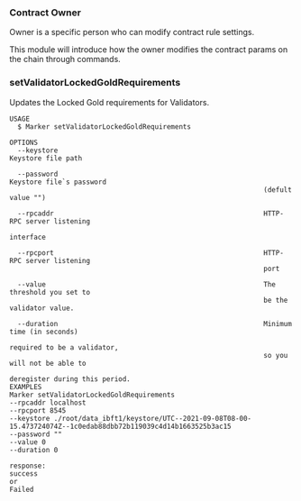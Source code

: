 ### Contract Owner 

Owner is a specific person who can modify contract rule settings.

This module will introduce how the owner modifies the contract params on the chain through  commands.

### setValidatorLockedGoldRequirements

Updates the Locked Gold requirements for Validators.

```shell
USAGE
  $ Marker setValidatorLockedGoldRequirements

OPTIONS
  --keystore                                                   Keystore file path
  
  --password                                                   Keystore file`s password 
                                                               (defult value "") 

  --rpcaddr                                                    HTTP-RPC server listening 
                                                               interface
                                                             
  --rpcport                                                    HTTP-RPC server listening 
                                                               port

  --value                                                      The threshold you set to 
                                                               be the validator value.         

  --duration                                                   Minimum time (in seconds)
                                                               required to be a validator,
                                                               so you will not be able to
                                                               deregister during this period.
EXAMPLES
Marker setValidatorLockedGoldRequirements
--rpcaddr localhost
--rpcport 8545
--keystore ./root/data_ibft1/keystore/UTC--2021-09-08T08-00-15.473724074Z--1c0edab88dbb72b119039c4d14b1663525b3ac15
--password ""
--value 0
--duration 0

response:
success
or
Failed
```
